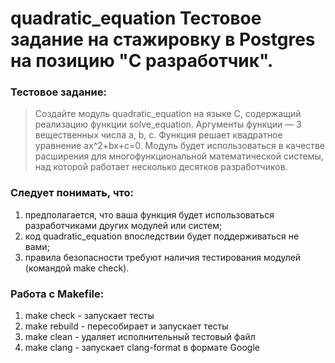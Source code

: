 # quadratic_equation Тестовое задание на стажировку в Postgres на позицию "С разработчик".

### Тестовое задание:
> Создайте модуль quadratic_equation на языке C, содержащий реализацию функции solve_equation. Аргументы функции — 3 вещественных числа a, b, c. Функция решает квадратное
> уравнение ax^2+bx+c=0.  Модуль будет использоваться в качестве расширения для многофункциональной математической системы, над которой работает несколько десятков разработчиков.

### Следует понимать, что:
1) предполагается, что ваша функция будет использоваться разработчиками других модулей или систем;
2) код quadratic_equation впоследствии будет поддерживаться не вами;
3) правила безопасности требуют наличия тестирования модулей (командой make check).


### Работа с Makefile:
1) make check - запускает тесты
2) make rebuild - пересобирает и запускает тесты
3) make clean - удаляет исполнительный тестовый файл
4) make clang - запускает clang-format в формате Google
